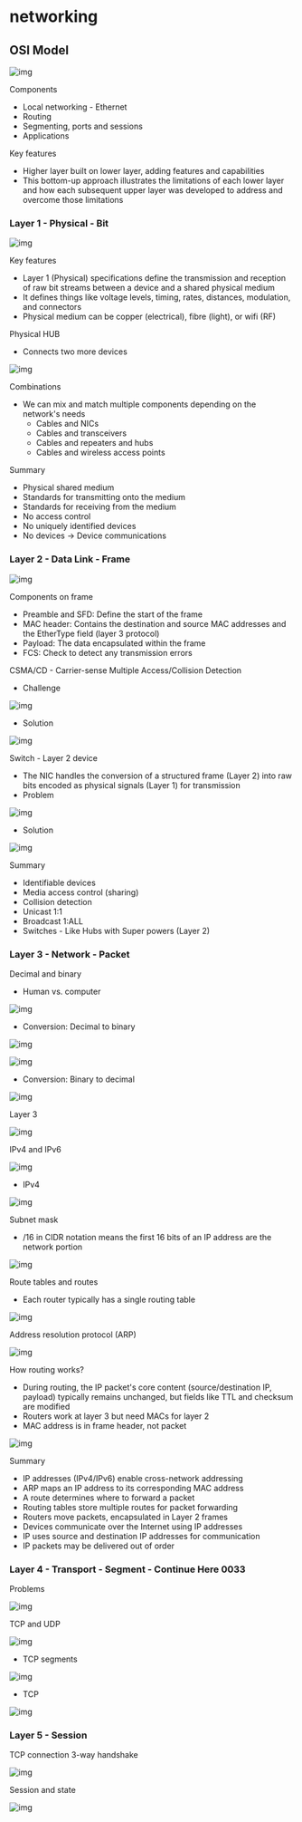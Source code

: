 # networking

## OSI Model

![img](./img/17.png)

Components

- Local networking - Ethernet
- Routing
- Segmenting, ports and sessions
- Applications

Key features

- Higher layer built on lower layer, adding features and capabilities
- This bottom-up approach illustrates the limitations of each lower layer and how each subsequent upper layer was developed to address and overcome those limitations

### Layer 1 - Physical - Bit

![img](./img/18.png)

Key features

- Layer 1 (Physical) specifications define the transmission and reception of raw bit streams between a device and a shared physical medium
- It defines things like voltage levels, timing, rates, distances, modulation, and connectors
- Physical medium can be copper (electrical), fibre (light), or wifi (RF)

Physical HUB

- Connects two more devices

![img](./img/19.png)

Combinations

- We can mix and match multiple components depending on the network's needs
  - Cables and NICs
  - Cables and transceivers
  - Cables and repeaters and hubs
  - Cables and wireless access points

Summary

- Physical shared medium
- Standards for transmitting onto the medium
- Standards for receiving from the medium
- No access control
- No uniquely identified devices
- No devices &rarr; Device communications

### Layer 2 - Data Link - Frame

![img](./img/20.png)

Components on frame

- Preamble and SFD: Define the start of the frame
- MAC header: Contains the destination and source MAC addresses and the EtherType field (layer 3 protocol)
- Payload: The data encapsulated within the frame
- FCS: Check to detect any transmission errors

CSMA/CD - Carrier-sense Multiple Access/Collision Detection

- Challenge

![img](./img/21.png)

- Solution

![img](./img/22.png)

Switch - Layer 2 device

- The NIC handles the conversion of a structured frame (Layer 2) into raw bits encoded as physical signals (Layer 1) for transmission
- Problem

![img](./img/23.png)

- Solution

![img](./img/24.png)

Summary

- Identifiable devices
- Media access control (sharing)
- Collision detection
- Unicast 1:1
- Broadcast 1:ALL
- Switches - Like Hubs with Super powers (Layer 2)

### Layer 3 - Network - Packet

Decimal and binary

- Human vs. computer

![img](./img/25.png)

- Conversion: Decimal to binary

![img](./img/26.png)

![img](./img/27.png)

- Conversion: Binary to decimal

![img](./img/28.png)

Layer 3

![img](./img/29.png)

IPv4 and IPv6

![img](./img/30.png)

- IPv4

![img](./img/31.png)

Subnet mask

- /16 in CIDR notation means the first 16 bits of an IP address are the network portion

![img](./img/32.png)

Route tables and routes

- Each router typically has a single routing table

![img](./img/33.png)

Address resolution protocol (ARP)

![img](./img/34.png)

How routing works?

- During routing, the IP packet's core content (source/destination IP, payload) typically remains unchanged, but fields like TTL and checksum are modified
- Routers work at layer 3 but need MACs for layer 2
- MAC address is in frame header, not packet

![img](./img/35.png)

Summary

- IP addresses (IPv4/IPv6) enable cross-network addressing
- ARP maps an IP address to its corresponding MAC address
- A route determines where to forward a packet
- Routing tables store multiple routes for packet forwarding
- Routers move packets, encapsulated in Layer 2 frames
- Devices communicate over the Internet using IP addresses
- IP uses source and destination IP addresses for communication
- IP packets may be delivered out of order

### Layer 4 - Transport - Segment - Continue Here 0033

Problems

![img](./img/36.png)

TCP and UDP

![img](./img/37.png)

- TCP segments

![img](./img/38.png)

- TCP

![img](./img/39.png)

### Layer 5 - Session

TCP connection 3-way handshake

![img](./img/40.png)

Session and state

![img](./img/41.png)
